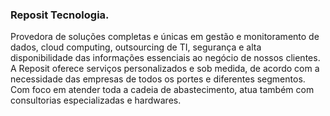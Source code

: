 ### Reposit Tecnologia.

Provedora de soluções completas e únicas em gestão e monitoramento de dados, cloud computing, outsourcing de TI, segurança e alta disponibilidade das informações essenciais ao negócio de nossos clientes. A Reposit oferece serviços personalizados e sob medida, de acordo com a necessidade das empresas de todos os portes e diferentes segmentos. Com foco em atender toda a cadeia de abastecimento, atua também com consultorias especializadas e hardwares.
